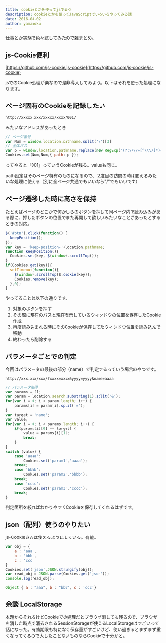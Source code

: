 ```yaml
---
title: cookieとかを使ってjsで云々
description: cookieとかを使ってJavaScriptでいろいろやってみる話
date: 2016-08-02
author: yamanoku
---
```


仕事とか実験で色々試してみたので雑まとめ。

## js-Cookie便利

[https://github.com/js-cookie/js-cookie](https://github.com/js-cookie/js-cookie)

jsでのCookie処理が楽なので是非導入してみよう。以下はそれを使った処理になります。

## ページ固有のCookieを記録したい

`http://xxxxx.xxx/xxxxx/xxxx/001/`

みたいなアドレスがあったとき

```js
// ページ番号
var Num = window.location.pathname.split('/')[3]
// 全体パス
var p = window.location.pathname.replace(new RegExp("(?:\\\/+[^\\\/]*){0,1}$"), "/");
Cookies.set(Num,Num,{ path: p });
```

ってやると「001」っていうCookieが残る。valueも同じ。

path設定はそのページ特有のものになるので、２度目の訪問の時は変えるみたいな処理に使える（別に全ページ共通でもいいなら"/"でもいいです）

## ページ遷移した時に高さを保持

たとえばページのどこかで何かしらのボタンを押して同ページ内で読み込みがある際に、押したボタンの位置でまた再開して欲しいみたいなことがあったとするときの対応。

```js
$('#btn').click(function() {
  keepPosition();
});
var key = 'keep-position-'+location.pathname;
function keepPosition(){
  Cookies.set(key, $(window).scrollTop());
}
if(Cookies.get(key)){
  setTimeout(function(){
    $(window).scrollTop($.cookie(key));
    Cookies.remove(key);
  },0);
}
```

やってることは以下の通りです。

1. 対象のボタンを押す
2. その際に現在のパスと現在表示しているウィンドウの位置を保存したCookie作成
3. 再度読み込まれる時にそのCookieが保存してたウィンドウ位置を読み込んで移動
4. 終わったら削除する

## パラメータごとでの判定

今回はパラメータの最後の部分（name）で判定するっていう場合のやつです。

`http://xxx.xxx/xxx/?xxxx=xxxx&yyyy=yyyy&name=aaaa`

```js
// パラメータ取得
var params = [];
var param = location.search.substring(1).split('&');
for(var i = 0; i < param.length; i++) {
	params[i] = param[i].split('=');
}
var target = 'name';
var value;
for(var i = 0; i < params.length; i++) {
	if(params[i][0] == target) {
		value = params[i][1];
		break;
	}
}
switch (value) {
	case 'aaaa':
		Cookies.set('param1','aaaa');
	break;
	case 'bbbb':
		Cookies.set('param2','bbbb');
	break;
	case 'cccc':
		Cookies.set('param3','cccc');
	break;
}
```
判定箇所を絞ればわかりやすくCookieを保存してくれるはずです。

## json（配列）使うのやりたい

js-Cookieさんは使えるようにしている。有能。

```js
var obj = {
	a : 'aaa',
	b : 'bbb',
	c : 'ccc'
}
Cookies.set('json',JSON.stringify(obj));
var read_obj = JSON.parse(Cookies.get('json'));
console.log(read_obj);
```

```js
Object { a : "aaa", b : "bbb", c : 'ccc'}
```

## 余談 LocalStorage

本題からそれるけどCookieでの処理だとブラウザ消しても残るので、ブラウザを消した時点で消去されるSessionStorageが使えるLocalStorageはすごいって話になった。有効期限も特になく保存量がすごいけど、使い過ぎるとまずまず重くなってくるので大したことないものならCookieで十分かと。